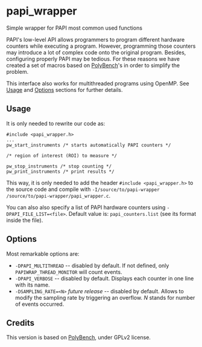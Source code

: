 # papi_wrapper
Simple wrapper for PAPI most common used functions

PAPI's low-level API allows programmers to program different hardware counters while executing a program. However, programming those counters may introduce a lot of complex code onto the original program. Besides, configuring properly PAPI may be tedious. For these reasons we have created a set of macros based on [PolyBench](https://sourceforge.net/projects/polybench/)'s in order to simplify the problem.

This interface also works for multithreaded programs using OpenMP. See [Usage](#usage) and [Options](#options) sections for further details.

## Usage

It is only needed to rewrite our code as:

```
#include <papi_wrapper.h>
...
pw_start_instruments /* starts automatically PAPI counters */

/* region of interest (ROI) to measure */

pw_stop_instruments /* stop counting */
pw_print_instruments /* print results */
```

This way, it is only needed to add the header `#include <papi_wrapper.h>` to the source code and compile with `-I/source/to/papi-wrapper /source/to/papi-wrapper/papi_wrapper.c`.

You can also also specify a list of PAPI hardware counters using `-DPAPI_FILE_LIST=<file>`. Default value is: `papi_counters.list` (see its format inside the file).

## Options

Most remarkable options are:

 * `-DPAPI_MULTITHREAD` -- disabled by default. If not defined, only `PAPIWRAP_THREAD_MONITOR` will count events.
 * `-DPAPI_VERBOSE` -- disabled by default. Displays each counter in one line with its name.
 * `-DSAMPLING_RATE=<N>` *future release* -- disabled by default. Allows to modify the sampling rate by triggering an overflow. *N* stands for number of events occurred.

## Credits

This version is based on [PolyBench](https://sourceforge.net/projects/polybench/), under GPLv2 license. 
